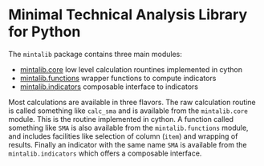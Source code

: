 # Minimal Technical Analysis Library for Python

The `mintalib` package contains three main modules:
- [mintalib.core](/docs/mintalib.core.md)
    low level calculation rountines implemented in cython
- [mintalib.functions](/docs/mintalib.functions.md)
    wrapper functions to compute indicators
- [mintalib.indicators](/docs/mintalib.indicators.md)
    composable interface to indicators

Most calculations are available in three flavors. The raw calculation routine is called something like
`calc_sma` and is available from the `mintalib.core` module. This is the routine implemented in cython. A function called something like `SMA` is also available from the `mintalib.functions` module, and includes facilities like selection of column (`item`) and wrapping of results. Finally an indicator with the same name `SMA` is available from the `mintalib.indicators` which offers a composable interface.


